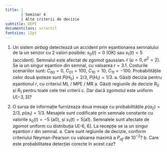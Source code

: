 ```yaml
---
title: | 
       | Seminar 4
       | Alte criterii de decizie
subtitle: DEPI
documentclass: scrartcl
fontsize: 12pt
---
```



1. Un sistem *airbag* detectează un accident prin eșantionarea semnalului de la un senzor
 cu 2 valori posibile: $s_0(t) = 0$ (OK) sau $s_1(t) = 5$ (accident).
Semnalul este afectat de zgomot gaussian$\mathcal{N}\;(\mu=0, \sigma^2=2)$.
Se ia un singur eșantion din semnal, cu valoarea $r = 3.1$.
Costurile scenariilor sunt: $C_{00} = 0$, $C_{01} = 100$, $C_{10} = 10$, $C_{11} = -100$.
Probabilitățile celor două ipoteze sunt $P(H_0) = 2/3$, $P(H_1) = 1/3$.
    a. Găsiți decizia pentru eșantionul $r$, cu criteriul ML / MPE / MR
    a. Găsiți regiunile de decizie $R_0$ și $R_1$ pentru toate cele trei criterii
    c. Dar dacă zgomotul este uniform $U[-3, 3]$?

2. O sursa de informație furnizeaza doua mesaje cu probabilitățile $p(a_0) = 2/3$, $p(a_1) = 1/3$.
Mesajele sunt codificate prin semnale constante cu valorile $s_0(t) = -5$ (a0), și $s_1(t) = 5$(a1). 
Semnalele sunt afectate de zgomot uniform cu distribuția U[-6, 6]. 
La recepție se ia un singur eșantion $r$ din semnal.
	a. Care sunt regiunile de decizie, conform criteriului Neyman-Pearson cu valoarea maximă a $P_{af}$ de $10^{-2}$?
	b. Care este probabilitatea detecției corecte în acest caz?